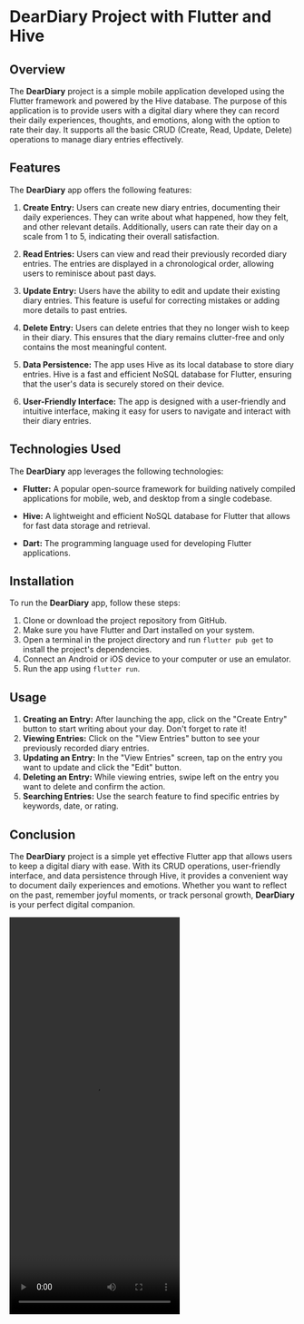 # DearDiary Project with Flutter and Hive

## Overview

The **DearDiary** project is a simple mobile application developed using the Flutter framework and powered by the Hive database. The purpose of this application is to provide users with a digital diary where they can record their daily experiences, thoughts, and emotions, along with the option to rate their day. It supports all the basic CRUD (Create, Read, Update, Delete) operations to manage diary entries effectively.

## Features

The **DearDiary** app offers the following features:

1. **Create Entry:** Users can create new diary entries, documenting their daily experiences. They can write about what happened, how they felt, and other relevant details. Additionally, users can rate their day on a scale from 1 to 5, indicating their overall satisfaction.

2. **Read Entries:** Users can view and read their previously recorded diary entries. The entries are displayed in a chronological order, allowing users to reminisce about past days.

3. **Update Entry:** Users have the ability to edit and update their existing diary entries. This feature is useful for correcting mistakes or adding more details to past entries.

4. **Delete Entry:** Users can delete entries that they no longer wish to keep in their diary. This ensures that the diary remains clutter-free and only contains the most meaningful content.

5. **Data Persistence:** The app uses Hive as its local database to store diary entries. Hive is a fast and efficient NoSQL database for Flutter, ensuring that the user's data is securely stored on their device.

6. **User-Friendly Interface:** The app is designed with a user-friendly and intuitive interface, making it easy for users to navigate and interact with their diary entries.

## Technologies Used

The **DearDiary** app leverages the following technologies:

- **Flutter:** A popular open-source framework for building natively compiled applications for mobile, web, and desktop from a single codebase.

- **Hive:** A lightweight and efficient NoSQL database for Flutter that allows for fast data storage and retrieval.

- **Dart:** The programming language used for developing Flutter applications.

## Installation

To run the **DearDiary** app, follow these steps:

1. Clone or download the project repository from GitHub.
2. Make sure you have Flutter and Dart installed on your system.
3. Open a terminal in the project directory and run `flutter pub get` to install the project's dependencies.
4. Connect an Android or iOS device to your computer or use an emulator.
5. Run the app using `flutter run`.

## Usage

1. **Creating an Entry:** After launching the app, click on the "Create Entry" button to start writing about your day. Don't forget to rate it!
2. **Viewing Entries:** Click on the "View Entries" button to see your previously recorded diary entries.
3. **Updating an Entry:** In the "View Entries" screen, tap on the entry you want to update and click the "Edit" button.
4. **Deleting an Entry:** While viewing entries, swipe left on the entry you want to delete and confirm the action.
5. **Searching Entries:** Use the search feature to find specific entries by keywords, date, or rating.

## Conclusion

The **DearDiary** project is a simple yet effective Flutter app that allows users to keep a digital diary with ease. With its CRUD operations, user-friendly interface, and data persistence through Hive, it provides a convenient way to document daily experiences and emotions. Whether you want to reflect on the past, remember joyful moments, or track personal growth, **DearDiary** is your perfect digital companion.

<video src="demo.mp4" controls="controls" width="300" height="700">